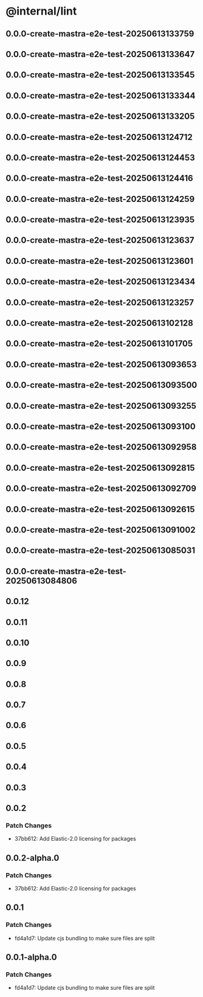 # @internal/lint

## 0.0.0-create-mastra-e2e-test-20250613133759

## 0.0.0-create-mastra-e2e-test-20250613133647

## 0.0.0-create-mastra-e2e-test-20250613133545

## 0.0.0-create-mastra-e2e-test-20250613133344

## 0.0.0-create-mastra-e2e-test-20250613133205

## 0.0.0-create-mastra-e2e-test-20250613124712

## 0.0.0-create-mastra-e2e-test-20250613124453

## 0.0.0-create-mastra-e2e-test-20250613124416

## 0.0.0-create-mastra-e2e-test-20250613124259

## 0.0.0-create-mastra-e2e-test-20250613123935

## 0.0.0-create-mastra-e2e-test-20250613123637

## 0.0.0-create-mastra-e2e-test-20250613123601

## 0.0.0-create-mastra-e2e-test-20250613123434

## 0.0.0-create-mastra-e2e-test-20250613123257

## 0.0.0-create-mastra-e2e-test-20250613102128

## 0.0.0-create-mastra-e2e-test-20250613101705

## 0.0.0-create-mastra-e2e-test-20250613093653

## 0.0.0-create-mastra-e2e-test-20250613093500

## 0.0.0-create-mastra-e2e-test-20250613093255

## 0.0.0-create-mastra-e2e-test-20250613093100

## 0.0.0-create-mastra-e2e-test-20250613092958

## 0.0.0-create-mastra-e2e-test-20250613092815

## 0.0.0-create-mastra-e2e-test-20250613092709

## 0.0.0-create-mastra-e2e-test-20250613092615

## 0.0.0-create-mastra-e2e-test-20250613091002

## 0.0.0-create-mastra-e2e-test-20250613085031

## 0.0.0-create-mastra-e2e-test-20250613084806

## 0.0.12

## 0.0.11

## 0.0.10

## 0.0.9

## 0.0.8

## 0.0.7

## 0.0.6

## 0.0.5

## 0.0.4

## 0.0.3

## 0.0.2

### Patch Changes

- 37bb612: Add Elastic-2.0 licensing for packages

## 0.0.2-alpha.0

### Patch Changes

- 37bb612: Add Elastic-2.0 licensing for packages

## 0.0.1

### Patch Changes

- fd4a1d7: Update cjs bundling to make sure files are split

## 0.0.1-alpha.0

### Patch Changes

- fd4a1d7: Update cjs bundling to make sure files are split
